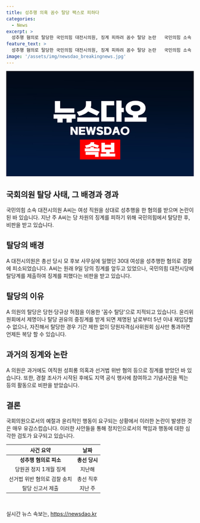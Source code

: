 ```yaml
---
title: 성추행 의혹 꼼수 탈당 팩스로 피하다
categories:
  - News
excerpt: >
  성추행 혐의로 탈당한 국민의힘 대전시의원, 징계 피하려 꼼수 탈당 논란   국민의힘 소속 대전시의원 A씨가 여성 직원을 성추행한 혐의로 탈당하며 징계를 회피했다. 이에 대한 비판이 쏟아지고 있는 가운데, A씨는 이미 과거에도 여직원 성희롱 의혹과 선거법 위반으로 논란을 빚었던 인물이었다. 그의 꼼수 탈당은 당규상 허점을 이용한 것으로 지적되고 있으며, 과거 징계를 받은 데도 불구하고 경찰 조사를 받는 동안 공식 행사에 참여하며 논란을 일으킨 바 있었다.
feature_text: >
  성추행 혐의로 탈당한 국민의힘 대전시의원, 징계 피하려 꼼수 탈당 논란   국민의힘 소속 대전시의원 A씨가 여성 직원을 성추행한 혐의로 탈당하며 징계를 회피했다. 이에 대한 비판이 쏟아지고 있는 가운데, A씨는 이미 과거에도 여직원 성희롱 의혹과 선거법 위반으로 논란을 빚었던 인물이었다. 그의 꼼수 탈당은 당규상 허점을 이용한 것으로 지적되고 있으며, 과거 징계를 받은 데도 불구하고 경찰 조사를 받는 동안 공식 행사에 참여하며 논란을 일으킨 바 있었다.
image: '/assets/img/newsdao_breakingnews.jpg'
---
```


<p><img src="/assets/img/newsdao_breakingnews.jpg" alt="firstkoreanews 속보" /></p>

<h2 data-ke-size="size26">국회의원 탈당 사태, 그 배경과 경과</h2>

<p data-ke-size="size16">국민의힘 소속 대전시의원 A씨는 여성 직원을 상대로 성추행을 한 혐의를 받으며 논란이 된 바 있습니다. 지난 주 A씨는 당 차원의 징계를 피하기 위해 국민의힘에서 탈당한 후, 비판을 받고 있습니다.</p>

<h2 data-ke-size="size26">탈당의 배경</h2>

<p data-ke-size="size16">A 대전시의원은 총선 당시 모 후보 사무실에 일했던 30대 여성을 성추행한 혐의로 경찰에 피소되었습니다. A씨는 원래 9일 당의 징계를 앞두고 있었으나, 국민의힘 대전시당에 탈당계를 제출하여 징계를 피했다는 비판을 받고 있습니다.</p>

<h2 data-ke-size="size26">탈당의 이유</h2>

<p data-ke-size="size16">A 의원의 탈당은 당헌·당규상 허점을 이용한 '꼼수 탈당'으로 지적되고 있습니다. 윤리위원회에서 제명이나 탈당 권유의 중징계를 받게 되면 제명된 날로부터 5년 이내 재입당할 수 없으나, 자진해서 탈당한 경우 기간 제한 없이 당원자격심사위원회 심사만 통과하면 언제든 복당 할 수 있습니다.</p>

<h2 data-ke-size="size26">과거의 징계와 논란</h2>

<p data-ke-size="size16">A 의원은 과거에도 여직원 성희롱 의혹과 선거법 위반 혐의 등으로 징계를 받았던 바 있습니다. 또한, 경찰 조사가 시작된 후에도 지역 공식 행사에 참여하고 기념사진을 찍는 등의 활동으로 비판을 받았습니다.</p>

<h2 data-ke-size="size26">결론</h2>

<p data-ke-size="size16">국회의원으로서의 예절과 윤리적인 행동이 요구되는 상황에서 이러한 논란이 발생한 것은 매우 유감스럽습니다. 이러한 사안들을 통해 정치인으로서의 책임과 행동에 대한 심각한 검토가 요구되고 있습니다.</p>

<table>
    <thead>
        <tr>
            <th style="text-align: center;">사건 요약</th>
            <th style="text-align: center;">날짜</th>
        </tr>
    </thead>
    <tbody>
        <tr>
            <td style="text-align: center;"><b>성추행 혐의로 피소</b></td>
            <td style="text-align: center;"><b>총선 당시</b></td>
        </tr>
        <tr>
            <td style="text-align: center;">당원권 정지 1개월 징계</td>
            <td style="text-align: center;">지난해</td>
        </tr>
        <tr>
            <td style="text-align: center;">선거법 위반 혐의로 검찰 송치</td>
            <td style="text-align: center;">총선 직후</td>
        </tr>
        <tr>
            <td style="text-align: center;">탈당 신고서 제출</td>
            <td style="text-align: center;">지난 주</td>
        </tr>
    </tbody>
</table>

<p data-ke-size="size16">&nbsp;</p>
실시간 뉴스 속보는, <a href="https://newsdao.kr" rel="dofollow">https://newsdao.kr</a>


